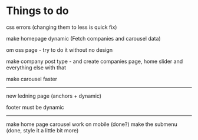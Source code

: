 Things to do
============
css errors (changing them to less is quick fix)

make homepage dynamic (Fetch companies and carousel data)



om oss page - try to do it without no design

make company post type - and create companies page, home slider and everything else with that



make carousel faster


-------

new ledning page (anchors + dynamic)

footer must be dynamic

-----


make home page carousel work on mobile (done?)
make the submenu (done, style it a  little bit more)
